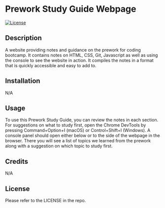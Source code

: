 # Prework Study Guide Webpage

[![License](https://img.shields.io/badge/License-BSD_3--Clause-blue.svg)](https://opensource.org/licenses/BSD-3-Clause)



## Description

A website providing notes and guidance on the prework for coding bootcamp. It contains notes on HTML, CSS, Git, Javascript as well as using the console to see the website in action. It compiles the notes in a format that is quickly accessible and easy to add to.

## Installation

N/A

## Usage

To use this Prework Study Guide, you can review the notes in each section. For suggestions on what to study first, open the Chrome DevTools by pressing Command+Option+I (macOS) or Control+Shift+I (Windows). A console panel should open either below or to the side of the webpage in the browser. There you will see a list of topics we learned from the prework along with a suggestion on which topic to study first.

## Credits

N/A

## License

Please refer to the LICENSE in the repo.
